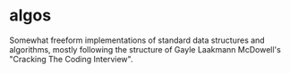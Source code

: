 # algos

Somewhat freeform implementations of standard data structures and algorithms, mostly following the structure of Gayle Laakmann McDowell's "Cracking The Coding Interview".
